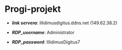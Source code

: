 # Progi-projekt


- **_link servera_**: illidimusdigitus.ddns.net
(149.62.38.2)

- **_RDP_username_**: Administrator
- **_RDP_password_**: IllidimusDigitus7
